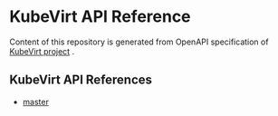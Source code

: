 # KubeVirt API Reference

Content of this repository is generated from OpenAPI specification of
[KubeVirt project](https://github.com/kubevirt/kubevirt) .

## KubeVirt API References

* [master](https://kubevirt.github.io/api-reference/master/index.html)
